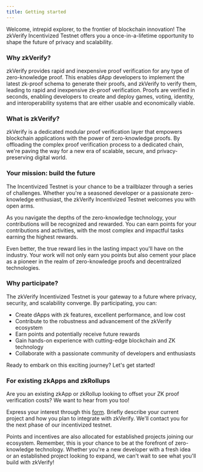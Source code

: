 ```yaml
---
title: Getting started
---
```


Welcome, intrepid explorer, to the frontier of blockchain innovation! The zkVerify Incentivized Testnet offers you a once-in-a-lifetime opportunity to shape the future of privacy and scalability.

### Why zkVerify?
zkVerify provides rapid and inexpensive proof verification for any type of zero-knowledge proof. This enables dApp developers to implement the latest zk-proof schema to generate their proofs, and zkVerify to verify them, leading to rapid and inexpensive zk-proof verification. Proofs are verified in seconds, enabling developers to create and deploy games, voting, identity, and interoperability systems that are either usable and economically viable.

### What is zkVerify?
zkVerify is a dedicated modular proof verification layer that empowers blockchain applications with the power of zero-knowledge proofs. By offloading the complex proof verification process to a dedicated chain, we're paving the way for a new era of scalable, secure, and privacy-preserving digital world.

### Your mission: build the future
The Incentivized Testnet is your chance to be a trailblazer through a series of challenges. Whether you're a seasoned developer or a passionate zero-knowledge enthusiast, the zkVerify Incentivized Testnet welcomes you with open arms. 

As you navigate the depths of the zero-knowledge technology, your contributions will be recognized and rewarded. You can earn points for your contributions and activities, with the most complex and impactful tasks earning the highest rewards.

Even better, the true reward lies in the lasting impact you'll have on the industry. Your work will not only earn you points but also cement your place as a pioneer in the realm of zero-knowledge proofs and decentralized technologies.

### Why participate?
The zkVerify Incentivized Testnet is your gateway to a future where privacy, security, and scalability converge. By participating, you can:

- Create dApps with zk features, excellent performance, and low cost 
- Contribute to the robustness and advancement of the zkVerify ecosystem
- Earn points and potentially receive future rewards
- Gain hands-on experience with cutting-edge blockchain and ZK technology
- Collaborate with a passionate community of developers and enthusiasts 

Ready to embark on this exciting journey? Let's get started!

### For existing zkApps and zkRollups
Are you an existing zkApp or zkRollup looking to offset your ZK proof verification costs? We want to hear from you too!

Express your interest through this [form](https://forms.gle/rTLYKdskVRXxGRGz9).
Briefly describe your current project and how you plan to integrate with zkVerify.
We'll contact you for the next phase of our incentivized testnet.

Points and incentives are also allocated for established projects joining our ecosystem.
Remember, this is your chance to be at the forefront of zero-knowledge technology. Whether you're a new developer with a fresh idea or an established project looking to expand, we can't wait to see what you'll build with zkVerify! 

